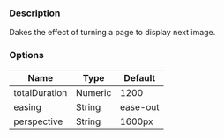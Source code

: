 ---
---

### Description
Dakes the effect of turning a page to display next image.

### Options
| Name | Type | Default |
|------|------|---------|
| totalDuration | Numeric | 1200 |
| easing | String | ease-out |
| perspective | String | 1600px |
